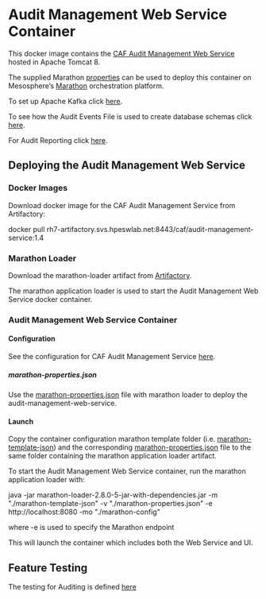 # Audit Management Web Service Container

This docker image contains the [CAF Audit Management Web Service](https://github.hpe.com/caf/audit-service/tree/develop/caf-audit-management-service) hosted in Apache Tomcat 8.

The supplied Marathon [properties](https://github.hpe.com/caf/chateau/blob/develop/services/audit-management/properties.json) can be used to deploy this container on Mesosphere’s [Marathon](https://mesosphere.github.io/marathon/) orchestration platform.

To set up Apache Kafka click [here](https://github.hpe.com/caf/audit-service/blob/develop/caf-audit-management-service-container/documentation/apache-kafka.md).

To see how the Audit Events File is used to create database schemas click [here](https://github.hpe.com/caf/audit-service/blob/develop/caf-audit-management-service-container/documentation/auditing-database-tables.md).

For Audit Reporting click [here](https://github.hpe.com/caf/audit-reporting).

## Deploying the Audit Management Web Service

### Docker Images

Download docker image for the CAF Audit Management Service from Artifactory:

docker pull rh7-artifactory.svs.hpeswlab.net:8443/caf/audit-management-service:1.4

### Marathon Loader

Download the marathon-loader artifact from [Artifactory](http://rh7-artifactory.svs.hpeswlab.net:8081/artifactory/libs-release-local/com/hpe/caf/marathon-loader/2.8.0-5/marathon-loader-2.8.0-5-jar-with-dependencies.jar).

The marathon application loader is used to start the Audit Management Web Service docker container.

### Audit Management Web Service Container

#### Configuration

See the configuration for CAF Audit Management Service [here](https://github.hpe.com/caf/chateau/tree/develop/services/audit-management).

##### marathon-properties.json

Use the [marathon-properties.json](https://github.hpe.com/caf/chateau/blob/develop/services/audit-management/properties.json) file with marathon loader to deploy the audit-management-web-service. 


#### Launch

Copy the container configuration marathon template folder (i.e. [marathon-template-json](https://github.hpe.com/caf/chateau/tree/develop/services/audit-management)) and the corresponding [marathon-properties.json](https://github.hpe.com/caf/chateau/blob/develop/services/audit-management/properties.json) file to the same folder containing the marathon application loader artifact.

To start the Audit Management Web Service container, run the marathon application loader with:

java -jar marathon-loader-2.8.0-5-jar-with-dependencies.jar -m "./marathon-template-json" -v "./marathon-properties.json" -e http://localhost:8080 -mo "./marathon-config"

where -e is used to specify the Marathon endpoint

This will launch the container which includes both the Web Service and UI.

## Feature Testing
The testing for Auditing is defined [here](testcases)
